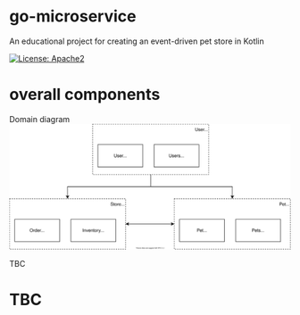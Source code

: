 # go-microservice
An educational project for creating an event-driven pet store in Kotlin

[![License: Apache2](https://img.shields.io/badge/license-Apache%202-blue.svg)](/LICENSE)

# overall components
Domain diagram
[![Domains](docs/domains.svg)](doc/domains.svg)


TBC

# TBC
